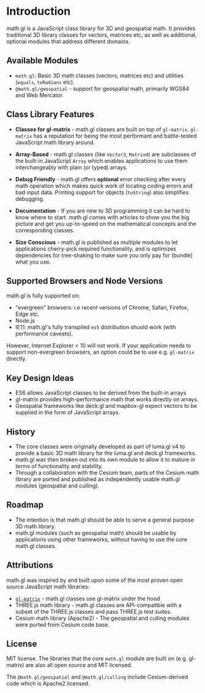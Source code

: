 # Introduction

math.gl is a JavaScript class library for 3D and geospatial math. It provides traditional 3D library classes for vectors, matrices etc, as well as additional, optional modules that address different domains.

## Available Modules

- `math.gl`: Basic 3D math classes (vectors, matrices etc) and utilities (`equals`, `toRadians` etc).
- `@math.gl/geospatial` - support for geospatial math, primarily WGS84 and Web Mercator.

## Class Library Features

- **Classes for gl-matrix** - math.gl classes are built on top of `gl-matrix`. `gl-matrix` has a reputation for being the most performant and battle-tested JavaScript math library around.

- **Array-Based** - math.gl classes (like `Vector3`, `Matrix4`) are subclasses of the built-in JavaScript `Array` which enables applications to use them interchangeably with plain (or typed) arrays.

- **Debug Friendly** - math.gl offers **optional** error checking after every math operation which makes quick work of locating coding errors and bad input data. Printing support for objects (`toString`) also simplifies debugging.

- **Documentation** - If you are new to 3D programming it can be hard to know where to start. math.gl comes with articles to show you the big picture and get you up-to-speed on the mathematical concepts and the corresponding classes.

- **Size Conscious** - math.gl is published as multiple modules to let applications cherry-pick required functionality, and is optimizes dependencies for tree-shaking to make sure you only pay for (bundle) what you use.

## Supported Browsers and Node Versions

math.gl is fully supported on:
- "evergreen" browsers: i.e recent versions of Chrome, Safari, Firefox, Edge etc.
- Node.js
- IE11: math.gl's fully transpiled `es5` distribution shuold work (with performance caveats).

However, Internet Explorer < 10 will not work. If your application needs to support non-evergreen browsers, an option could be to use e.g. `gl-matrix` directly.

## Key Design Ideas

- ES6 allows JavaScript classes to be derived from the built-in arrays
- gl-matrix provides high-performance math that works directly on arrays.
- Geospatial frameworks like deck.gl and mapbox-gl expect vectors to be supplied in the form of JavaScript arrays.

## History

- The core classes were originally developed as part of luma.gl v4 to provide a basic 3D math library for the luma.gl and deck.gl frameworks.
- math.gl was then broken out into its own module to allow it to mature in terms of functionality and stability.
- Through a collaboration with the Cesium team, parts of the Cesium math library are ported and published as independently usable math.gl modules (geospatial and culling).

## Roadmap

- The intention is that math.gl should be able to serve a general purpose 3D math library.
- math.gl modules (such as geospatial math) should be usable by applications using other frameworks, without having to use the core math.gl classes.

## Attributions

math.gl was inspired by and built upon some of the most proven open source JavaScript math libraries:

- [`gl-matrix`](http://glmatrix.net/) - math.gl classes use gl-matrix under the hood
- THREE.js math library - math.gl classes are API-compatible with a subset of the THREE.js classes and pass THREE.js test suites.
- Cesium math library (Apache2) - The geospatial and culling modules were ported from Cesium code base.

## License

MIT license. The libraries that the core `math.gl` module are built on (e.g. gl-matrix) are also all open source and MIT licensed.

The `@math.gl/geospatial` and `@math.gl/culling` include Cesium-derived code which is Apache2 licensed.
